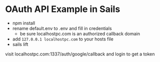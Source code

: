 # OAuth API Example in Sails

+ npm install
+ rename default.env to .env and fill in credentials
  + be sure localhostpc.com is an authorized callback domain
+ add `127.0.0.1 localhostpc.com` to your hosts file
+ sails lift

visit localhostpc.com:1337/auth/google/callback and login to get a token
